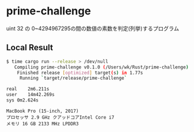 # prime-challenge
uint 32 の 0~4294967295の間の数値の素数を判定(列挙)するプログラム

## Local Result
```bash
$ time cargo run --release > /dev/null
   Compiling prime-challenge v0.1.0 (/Users/wk/Rust/prime-challenge)
    Finished release [optimized] target(s) in 1.77s
     Running `target/release/prime-challenge`

real	2m6.211s
user	14m42.269s
sys	0m2.624s
```
```
MacBook Pro (15-inch, 2017)
プロセッサ 2.9 GHz クアッドコアIntel Core i7
メモリ 16 GB 2133 MHz LPDDR3
```